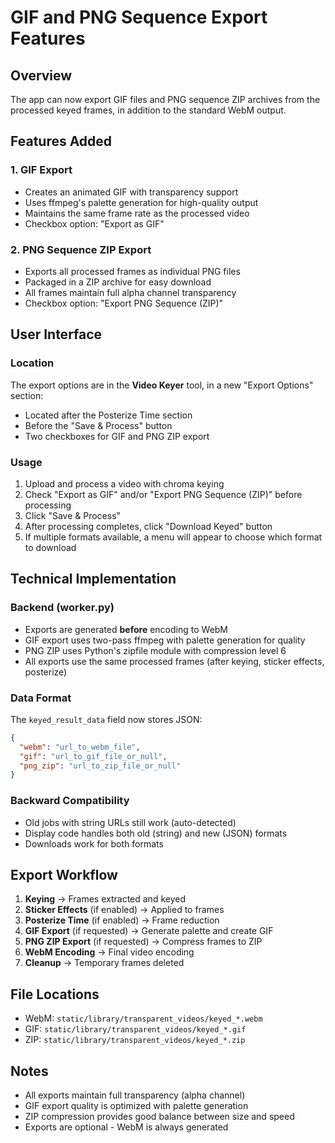 # GIF and PNG Sequence Export Features

## Overview
The app can now export GIF files and PNG sequence ZIP archives from the processed keyed frames, in addition to the standard WebM output.

## Features Added

### 1. GIF Export
- Creates an animated GIF with transparency support
- Uses ffmpeg's palette generation for high-quality output
- Maintains the same frame rate as the processed video
- Checkbox option: "Export as GIF"

### 2. PNG Sequence ZIP Export
- Exports all processed frames as individual PNG files
- Packaged in a ZIP archive for easy download
- All frames maintain full alpha channel transparency
- Checkbox option: "Export PNG Sequence (ZIP)"

## User Interface

### Location
The export options are in the **Video Keyer** tool, in a new "Export Options" section:
- Located after the Posterize Time section
- Before the "Save & Process" button
- Two checkboxes for GIF and PNG ZIP export

### Usage
1. Upload and process a video with chroma keying
2. Check "Export as GIF" and/or "Export PNG Sequence (ZIP)" before processing
3. Click "Save & Process"
4. After processing completes, click "Download Keyed" button
5. If multiple formats available, a menu will appear to choose which format to download

## Technical Implementation

### Backend (worker.py)
- Exports are generated **before** encoding to WebM
- GIF export uses two-pass ffmpeg with palette generation for quality
- PNG ZIP uses Python's zipfile module with compression level 6
- All exports use the same processed frames (after keying, sticker effects, posterize)

### Data Format
The `keyed_result_data` field now stores JSON:
```json
{
  "webm": "url_to_webm_file",
  "gif": "url_to_gif_file_or_null",
  "png_zip": "url_to_zip_file_or_null"
}
```

### Backward Compatibility
- Old jobs with string URLs still work (auto-detected)
- Display code handles both old (string) and new (JSON) formats
- Downloads work for both formats

## Export Workflow

1. **Keying** → Frames extracted and keyed
2. **Sticker Effects** (if enabled) → Applied to frames
3. **Posterize Time** (if enabled) → Frame reduction
4. **GIF Export** (if requested) → Generate palette and create GIF
5. **PNG ZIP Export** (if requested) → Compress frames to ZIP
6. **WebM Encoding** → Final video encoding
7. **Cleanup** → Temporary frames deleted

## File Locations
- WebM: `static/library/transparent_videos/keyed_*.webm`
- GIF: `static/library/transparent_videos/keyed_*.gif`
- ZIP: `static/library/transparent_videos/keyed_*.zip`

## Notes
- All exports maintain full transparency (alpha channel)
- GIF export quality is optimized with palette generation
- ZIP compression provides good balance between size and speed
- Exports are optional - WebM is always generated

